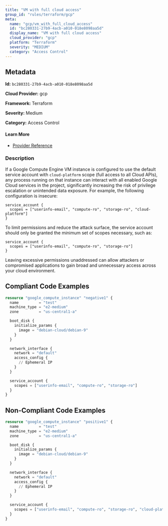 ```yaml
---
title: "VM with full cloud access"
group_id: "rules/terraform/gcp"
meta:
  name: "gcp/vm_with_full_cloud_access"
  id: "bc280331-27b9-4acb-a010-018e8098aa5d"
  display_name: "VM with full cloud access"
  cloud_provider: "gcp"
  platform: "Terraform"
  severity: "MEDIUM"
  category: "Access Control"
---
```

## Metadata

**Id:** `bc280331-27b9-4acb-a010-018e8098aa5d`

**Cloud Provider:** gcp

**Framework:** Terraform

**Severity:** Medium

**Category:** Access Control

#### Learn More

 - [Provider Reference](https://registry.terraform.io/providers/hashicorp/google/latest/docs/resources/compute_instance#scopes)

### Description

 If a Google Compute Engine VM instance is configured to use the default service account with `cloud-platform` scope (full access to all Cloud APIs), any process running on that instance can interact with all enabled Google Cloud services in the project, significantly increasing the risk of privilege escalation or unintended data exposure. For example, the following configuration is insecure:

```
service_account {
  scopes = ["userinfo-email", "compute-ro", "storage-ro", "cloud-platform"]
}
```

To limit permissions and reduce the attack surface, the service account should only be granted the minimum set of scopes necessary, such as:

```
service_account {
  scopes = ["userinfo-email", "compute-ro", "storage-ro"]
}
```

Leaving excessive permissions unaddressed can allow attackers or compromised applications to gain broad and unnecessary access across your cloud environment.


## Compliant Code Examples
```terraform
resource "google_compute_instance" "negative1" {
  name         = "test"
  machine_type = "e2-medium"
  zone         = "us-central1-a"

  boot_disk {
    initialize_params {
      image = "debian-cloud/debian-9"
    }
  }

  network_interface {
    network = "default"
    access_config {
      // Ephemeral IP
    }
  }

  service_account {
    scopes = ["userinfo-email", "compute-ro", "storage-ro"]
  }
}
```
## Non-Compliant Code Examples
```terraform
resource "google_compute_instance" "positive1" {
  name         = "test"
  machine_type = "e2-medium"
  zone         = "us-central1-a"

  boot_disk {
    initialize_params {
      image = "debian-cloud/debian-9"
    }
  }

  network_interface {
    network = "default"
    access_config {
      // Ephemeral IP
    }
  }

  service_account {
    scopes = ["userinfo-email", "compute-ro", "storage-ro", "cloud-platform"]
  }
}
```